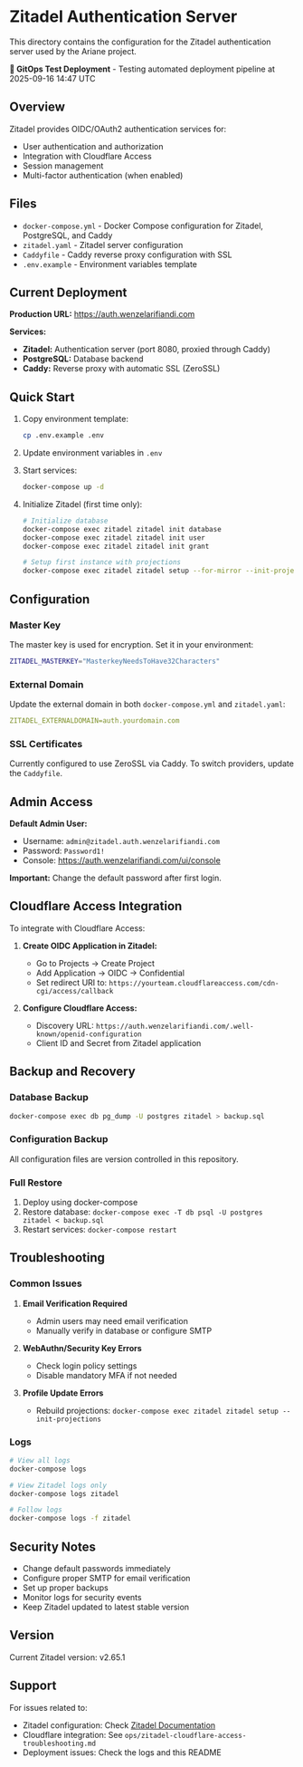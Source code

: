 # Zitadel Authentication Server

This directory contains the configuration for the Zitadel authentication server used by the Ariane project.

**🚀 GitOps Test Deployment** - Testing automated deployment pipeline at 2025-09-16 14:47 UTC

## Overview

Zitadel provides OIDC/OAuth2 authentication services for:
- User authentication and authorization
- Integration with Cloudflare Access
- Session management
- Multi-factor authentication (when enabled)

## Files

- `docker-compose.yml` - Docker Compose configuration for Zitadel, PostgreSQL, and Caddy
- `zitadel.yaml` - Zitadel server configuration
- `Caddyfile` - Caddy reverse proxy configuration with SSL
- `.env.example` - Environment variables template

## Current Deployment

**Production URL:** https://auth.wenzelarifiandi.com

**Services:**
- **Zitadel:** Authentication server (port 8080, proxied through Caddy)
- **PostgreSQL:** Database backend
- **Caddy:** Reverse proxy with automatic SSL (ZeroSSL)

## Quick Start

1. Copy environment template:
   ```bash
   cp .env.example .env
   ```

2. Update environment variables in `.env`

3. Start services:
   ```bash
   docker-compose up -d
   ```

4. Initialize Zitadel (first time only):
   ```bash
   # Initialize database
   docker-compose exec zitadel zitadel init database
   docker-compose exec zitadel zitadel init user
   docker-compose exec zitadel zitadel init grant

   # Setup first instance with projections
   docker-compose exec zitadel zitadel setup --for-mirror --init-projections --masterkey "YOUR_MASTER_KEY"
   ```

## Configuration

### Master Key
The master key is used for encryption. Set it in your environment:
```bash
ZITADEL_MASTERKEY="MasterkeyNeedsToHave32Characters"
```

### External Domain
Update the external domain in both `docker-compose.yml` and `zitadel.yaml`:
```yaml
ZITADEL_EXTERNALDOMAIN=auth.yourdomain.com
```

### SSL Certificates
Currently configured to use ZeroSSL via Caddy. To switch providers, update the `Caddyfile`.

## Admin Access

**Default Admin User:**
- Username: `admin@zitadel.auth.wenzelarifiandi.com`
- Password: `Password1!`
- Console: https://auth.wenzelarifiandi.com/ui/console

**Important:** Change the default password after first login.

## Cloudflare Access Integration

To integrate with Cloudflare Access:

1. **Create OIDC Application in Zitadel:**
   - Go to Projects → Create Project
   - Add Application → OIDC → Confidential
   - Set redirect URI to: `https://yourteam.cloudflareaccess.com/cdn-cgi/access/callback`

2. **Configure Cloudflare Access:**
   - Discovery URL: `https://auth.wenzelarifiandi.com/.well-known/openid-configuration`
   - Client ID and Secret from Zitadel application

## Backup and Recovery

### Database Backup
```bash
docker-compose exec db pg_dump -U postgres zitadel > backup.sql
```

### Configuration Backup
All configuration files are version controlled in this repository.

### Full Restore
1. Deploy using docker-compose
2. Restore database: `docker-compose exec -T db psql -U postgres zitadel < backup.sql`
3. Restart services: `docker-compose restart`

## Troubleshooting

### Common Issues

1. **Email Verification Required**
   - Admin users may need email verification
   - Manually verify in database or configure SMTP

2. **WebAuthn/Security Key Errors**
   - Check login policy settings
   - Disable mandatory MFA if not needed

3. **Profile Update Errors**
   - Rebuild projections: `docker-compose exec zitadel zitadel setup --init-projections`

### Logs
```bash
# View all logs
docker-compose logs

# View Zitadel logs only
docker-compose logs zitadel

# Follow logs
docker-compose logs -f zitadel
```

## Security Notes

- Change default passwords immediately
- Configure proper SMTP for email verification
- Set up proper backups
- Monitor logs for security events
- Keep Zitadel updated to latest stable version

## Version

Current Zitadel version: v2.65.1

## Support

For issues related to:
- Zitadel configuration: Check [Zitadel Documentation](https://zitadel.com/docs)
- Cloudflare integration: See `ops/zitadel-cloudflare-access-troubleshooting.md`
- Deployment issues: Check the logs and this README